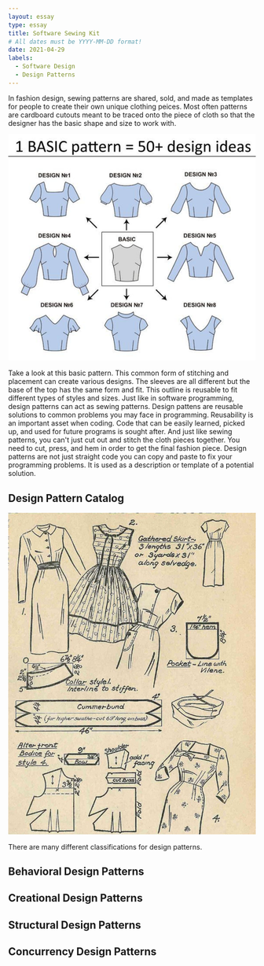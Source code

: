 ```yaml
---
layout: essay
type: essay
title: Software Sewing Kit
# All dates must be YYYY-MM-DD format!
date: 2021-04-29
labels:
  - Software Design
  - Design Patterns
---
```


In fashion design, sewing patterns are shared, sold, and made as templates for people to create their own unique clothing peices. Most often patterns are cardboard cutouts meant to be traced onto the piece of cloth so that the designer has the basic shape and size to work with. 

<img class="ui medium left floated image" src="../images/sp1.jpg">

Take a look at this basic pattern. This common form of stitching and placement can create various designs. The sleeves are all different but the base of the top has the same form and fit. This outline is reusable to fit different types of styles and sizes. Just like in software programming, design patterns can act as sewing patterns. Design pattens are reusable solutions to common problems you may face in programming. Reusability is an important asset when coding. Code that can be easily learned, picked up, and used for future programs is sought after. And just like sewing patterns, you can't just cut out and stitch the cloth pieces together. You need to cut, press, and hem in order to get the final fashion piece. Design patterns are not just straight code you can copy and paste to fix your programming problems. It is used as a description or template of a potential solution. 

## Design Pattern Catalog

<img class="ui medium left floated image" src="../images/sp.jpg">

There are many different classifications for design patterns.

<h2>Behavioral Design Patterns</h2>

<h2>Creational Design Patterns</h2>

<h2>Structural Design Patterns</h2>

<h2>Concurrency Design Patterns</h2>


